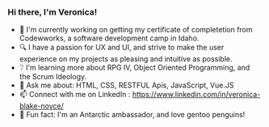 ### Hi there, I'm Veronica! 

- 🔨 I'm currently working on getting my certificate of completetion from Codewworks, a software development camp in Idaho. 
- 🔍 I have a passion for UX and UI, and strive to make the user experience on my projects as pleasing and intuitive as possible.
- ❔ I'm learning more about RPG IV, Object Oriented Programming, and the Scrum Ideology.
- 💬 Ask me about: HTML, CSS, RESTFUL Apis, JavaScript, Vue.JS
- 📫 Connect with me on LinkedIn : https://www.linkedin.com/in/veronica-blake-noyce/
- 🐧 Fun fact: I'm an Antarctic ambassador, and love gentoo penguins!
